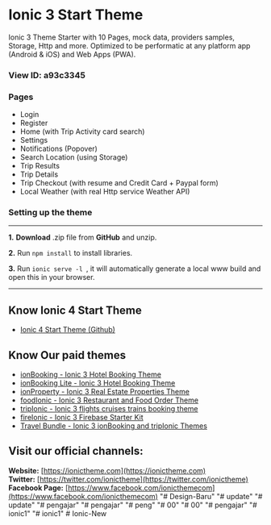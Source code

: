 # Ionic 3 Start Theme

Ionic 3 Theme Starter with 10 Pages, mock data, providers samples, Storage, Http and more. Optimized to be performatic at any platform app (Android & iOS) and Web Apps (PWA).

### View ID: **a93c3345**

### Pages
* Login
* Register
* Home (with Trip Activity card search)
* Settings
* Notifications (Popover)
* Search Location (using Storage)
* Trip Results
* Trip Details
* Trip Checkout (with resume and Credit Card + Paypal form)
* Local Weather (with real Http service Weather API)

### Setting up the theme
___
**1.** **Download** .zip file from **GitHub** and unzip.

**2.** Run `npm install` to install libraries.

**3.** Run  `ionic serve -l `, it will automatically generate a local www build and open this in your browser.

___

## Know Ionic 4 Start Theme

* [Ionic 4 Start Theme (Github)](https://github.com/ionictheme/ionic4-start-theme)

## Know Our paid themes

* [ionBooking - Ionic 3 Hotel Booking Theme](https://ionictheme.com/ionbooking-ionic3-hotel-booking-theme)
* [ionBooking Lite - Ionic 3 Hotel Booking Theme](https://ionictheme.com/ionbooking-lite-ionic3-hotel-booking-theme)
* [ionProperty - Ionic 3 Real Estate Properties Theme](https://ionictheme.com/ionproperty-ionic3-realestate-properties-theme)
* [foodIonic - Ionic 3 Restaurant and Food Order Theme](https://ionictheme.com/foodionic-ionic3-restaurant-food-order-theme)
* [tripIonic - Ionic 3 flights cruises trains booking theme](https://ionictheme.com/tripionic-ionic3-flights-cruises-trains-booking-theme)
* [fireIonic - Ionic 3 Firebase Starter Kit](https://ionictheme.com/fireionic-ionic3-firebase-starter-kit)
* [Travel Bundle - Ionic 3 ionBooking and tripIonic Themes](https://ionictheme.com/travelbundle-ionic3-themes)

## Visit our official channels:

**Website:**
[https://ionictheme.com](https://ionictheme.com)
<br>
**Twitter:**
[https://twitter.com/ionictheme](https://twitter.com/ionictheme)
<br>
**Facebook Page:**
[https://www.facebook.com/ionicthemecom](https://www.facebook.com/ionicthemecom)
"# Design-Baru" 
"# update" 
"# update" 
"# pengajar" 
"# pengajar" 
"# peng" 
"# 00" 
"# 00" 
"# pengajar" 
"# ionic1" 
"# ionic1" 
#   I o n i c - N e w  
 